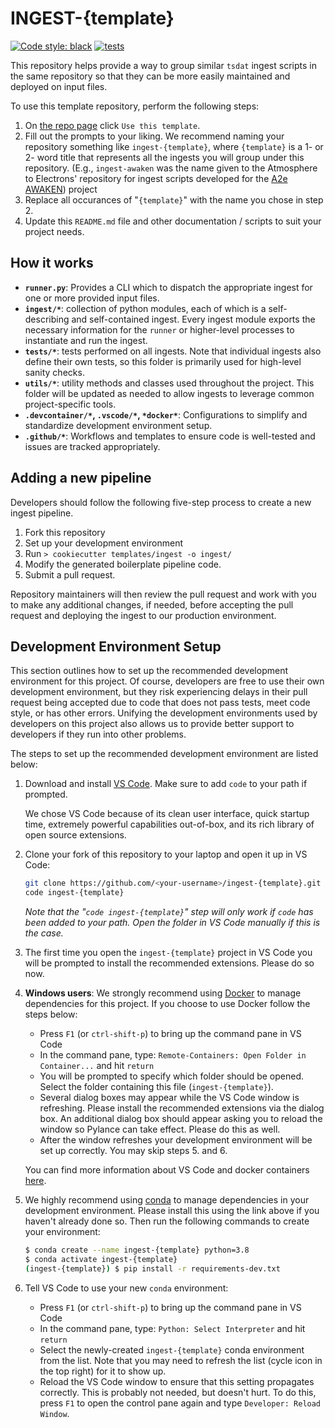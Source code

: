# INGEST-{template}

[![Code style: black](https://img.shields.io/badge/code%20style-black-000000.svg)](https://github.com/psf/black)
[![tests](https://github.com/tsdat/ingest-template/actions/workflows/tests.yml/badge.svg)](https://github.com/tsdat/ingest-template/actions/workflows/tests.yml)

This repository helps provide a way to group similar `tsdat` ingest scripts in the same
repository so that they can be more easily maintained and deployed on input files. 

To use this template repository, perform the following steps:
1. On [the repo page](https://github.com/tsdat/ingest-template) click `Use this template`.
2. Fill out the prompts to your liking. We recommend naming your repository something
like `ingest-{template}`, where `{template}` is a 1- or 2- word title that represents
all the ingests you will group under this repository. (E.g., `ingest-awaken` was the
name given to the Atmosphere to Electrons' repository for ingest scripts developed for
the [A2e AWAKEN](https://github.com/a2edap/ingest-awaken)) project
3. Replace all occurances of "`{template}`" with the name you chose in step 2.
4. Update this `README.md` file and other documentation / scripts to suit your project
needs.


## How it works

- **`runner.py`**: Provides a CLI which to dispatch the appropriate ingest for one or
more provided input files.
- **`ingest/*`**: collection of python modules, each of which is a self-describing and
self-contained ingest. Every ingest module exports the necessary information for the
`runner` or higher-level processes to instantiate and run the ingest.
- **`tests/*`**: tests performed on all ingests. Note that individual ingests also define
their own tests, so this folder is primarily used for high-level sanity checks.
- **`utils/*`**: utility methods and classes used throughout the project. This folder
will be updated as needed to allow ingests to leverage common project-specific tools.
- **`.devcontainer/*`, `.vscode/*`, `*docker*`**: Configurations to simplify and
standardize development environment setup.
- **`.github/*`**: Workflows and templates to ensure code is well-tested and issues are
tracked appropriately.


## Adding a new pipeline

Developers should follow the following five-step process to create a new ingest
pipeline.

1. Fork this repository
2. Set up your development environment
3. Run `> cookiecutter templates/ingest -o ingest/`
4. Modify the generated boilerplate pipeline code.
5. Submit a pull request.

Repository maintainers will then review the pull request and work with you to make any
additional changes, if needed, before accepting the pull request and deploying the
ingest to our production environment.


## Development Environment Setup

This section outlines how to set up the recommended development environment for this
project. Of course, developers are free to use their own development environment, but
they risk experiencing delays in their pull request being accepted due to code that
does not pass tests, meet code style, or has other errors. Unifying the development
environments used by developers on this project also allows us to provide better
support to developers if they run into other problems.

The steps to set up the recommended development environment are listed below:

1. Download and install [VS Code](https://code.visualstudio.com). Make sure to add 
`code` to your path if prompted.

    We chose VS Code because of its clean user interface, quick startup time, extremely
    powerful capabilities out-of-box, and its rich library of open source extensions.

2. Clone your fork of this repository to your laptop and open it up in VS Code:
    ```bash
    git clone https://github.com/<your-username>/ingest-{template}.git
    code ingest-{template}
    ```
    *Note that the "`code ingest-{template}`" step will only work if `code` has been added
    to your path. Open the folder in VS Code manually if this is the case.*

3. The first time you open the `ingest-{template}` project in VS Code you will be prompted
to install the recommended extensions. Please do so now.

4. **Windows users**: We strongly recommend using 
[Docker](https://www.docker.com/products/docker-desktop) to manage dependencies for
this project. If you choose to use Docker follow the steps below:
    - Press `F1` (or `ctrl-shift-p`) to bring up the command pane in VS Code
    - In the command pane, type: `Remote-Containers: Open Folder in Container...` and
    hit `return`
    - You will be prompted to specify which folder should be opened. Select the folder
    containing this file (`ingest-{template}`).
    - Several dialog boxes may appear while the VS Code window is refreshing. Please
    install the recommended extensions via the dialog box. An additional dialog box
    should appear asking you to reload the window so Pylance can take effect. Please do
    this as well.
    - After the window refreshes your development environment will be set up correctly.
    You may skip steps 5. and 6.

    You can find more information about VS Code and docker containers
    [here](https://code.visualstudio.com/docs/remote/containers).

5. We highly recommend using [conda](https://docs.anaconda.com/anaconda/install/) to
manage dependencies in your development environment. Please install this using the link
above if you haven't already done so. Then run the following commands to create your
environment:
    
    ```bash
    $ conda create --name ingest-{template} python=3.8
    $ conda activate ingest-{template}
    (ingest-{template}) $ pip install -r requirements-dev.txt
    ```

6. Tell VS Code to use your new `conda` environment:
    - Press `F1` (or `ctrl-shift-p`) to bring up the command pane in VS Code
    - In the command pane, type: `Python: Select Interpreter` and hit `return`
    - Select the newly-created `ingest-{template}` conda environment from the list. Note
    that you may need to refresh the list (cycle icon in the top right) for it to show
    up.
    - Reload the VS Code window to ensure that this setting propagates correctly.
    This is probably not needed, but doesn't hurt. To do this, press `F1` to open
    the control pane again and type `Developer: Reload Window`.
